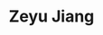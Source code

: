 ---
layout: page
title: Zeyu Jiang
role: Phd Student
target: 2
description: Zeyu Jiang is an upcoming PhD student at HKUST-GZ, supervised by Prof. Changhao Chen. Previously, he obtained his master’s degree at NTU, supervised by Prof. Lihua Xie. Piror to that, he received his bachelor’s degree at BIT. His research interests focus on embodied perception based on visual SLAM. He is interested in robotics and committed to joining the development of embodied AI into the physical world.
img: /PEAK-Lab/assets/img/jiangzeyu.png
importance: 2
category: work
email: 'zjiang015@e.ntu.edu.sg'
github: 'https://github.com/the-masses'
# twitter : 'Sitzmann'
website: 'https://the-masses.github.io/'
related_publications: true
---